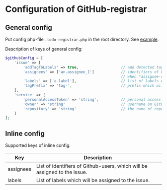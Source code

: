 # Configuration of GitHub-registrar

## General config

Put config php-file `.todo-registrar.php` in the root directory. See [example](../../../examples/config.github.php).

Description of keys of general config:
```php
$githubConfig = [
    'issue' => [
        'addTagToLabels' => true,                   // add detected tag into list of issue labels or not
        'assignees' => ['an.assignee_1']            // identifiers of Github-users, which will be assigned to ticket
                                                    // when "assignee-suffix" was not used with tag.
        'labels' => ['a-label'],                    // list of labels which will be set to issue
        'tagPrefix' => 'tag-',                      // prefix which will be added to tag when "addTagToLabels=true"
    ],
    'service' => [
        'personalAccessToken' => 'string',          // personal access-token
        'owner' => 'string'                         // username on GitHub
        'repository' => 'string'                    // the name of repository (part URL to repository)
    ]
];
```

## Inline config

Supported keys of inline config:

| Key       | Description                                                               |
|-----------|---------------------------------------------------------------------------|
| assignees | List of identifiers of Github-users, which will be assigned to the issue. |
| labels    | List of labels which will be assigned to the issue.                       |
